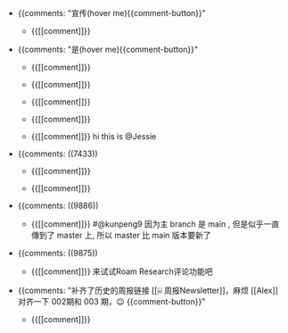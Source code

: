 - {{comments: "宣传(hover me){{comment-button}}"
    - {{[[comment]]}}

- {{comments: "是(hover me){{comment-button}}"
    - {{[[comment]]}}

    - {{[[comment]]}}

    - {{[[comment]]}}

    - {{[[comment]]}}

    - {{[[comment]]}}
hi this is @Jessie
- {{comments: ((7433))
    - {{[[comment]]}}

    - {{[[comment]]}}

- {{comments: ((9886))

    - {{[[comment]]}}
#@kunpeng9 因为主 branch 是 main , 但是似乎一直傳到了 master 上, 所以 master 比 main 版本要新了
- {{comments: ((9875))
    - {{[[comment]]}}
来试试Roam Research评论功能吧
- {{comments: "补齐了历史的周报链接 [[⌸ 周报Newsletter]]，麻烦 [[Alex]] 对齐一下 002期和 003 期，😉 {{comment-button}}"
    - {{[[comment]]}}

